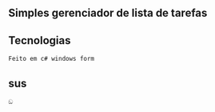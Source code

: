 ## Simples gerenciador de lista de tarefas

## Tecnologias
    Feito em c# windows form

## sus
    ඞ